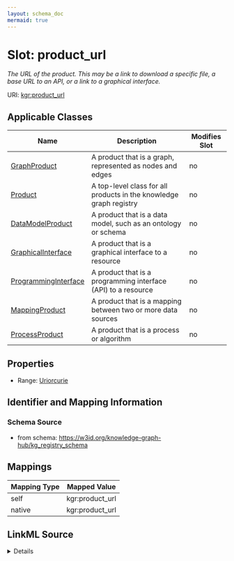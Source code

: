 ```yaml
---
layout: schema_doc
mermaid: true
---
```




# Slot: product_url


_The URL of the product. This may be a link to download a specific file, a base URL to an API, or a link to a graphical interface._





URI: [kgr:product_url](https://w3id.org/bridge2ai/data-sheets-schema/product_url)



<!-- no inheritance hierarchy -->





## Applicable Classes

| Name | Description | Modifies Slot |
| --- | --- | --- |
| [GraphProduct](GraphProduct.html) | A product that is a graph, represented as nodes and edges |  no  |
| [Product](Product.html) | A top-level class for all products in the knowledge graph registry |  no  |
| [DataModelProduct](DataModelProduct.html) | A product that is a data model, such as an ontology or schema |  no  |
| [GraphicalInterface](GraphicalInterface.html) | A product that is a graphical interface to a resource |  no  |
| [ProgrammingInterface](ProgrammingInterface.html) | A product that is a programming interface (API) to a resource |  no  |
| [MappingProduct](MappingProduct.html) | A product that is a mapping between two or more data sources |  no  |
| [ProcessProduct](ProcessProduct.html) | A product that is a process or algorithm |  no  |







## Properties

* Range: [Uriorcurie](Uriorcurie.html)





## Identifier and Mapping Information







### Schema Source


* from schema: https://w3id.org/knowledge-graph-hub/kg_registry_schema




## Mappings

| Mapping Type | Mapped Value |
| ---  | ---  |
| self | kgr:product_url |
| native | kgr:product_url |




## LinkML Source

<details>
```yaml
name: product_url
description: The URL of the product. This may be a link to download a specific file,
  a base URL to an API, or a link to a graphical interface.
from_schema: https://w3id.org/knowledge-graph-hub/kg_registry_schema
rank: 1000
alias: product_url
owner: Product
domain_of:
- Product
range: uriorcurie

```
</details>
